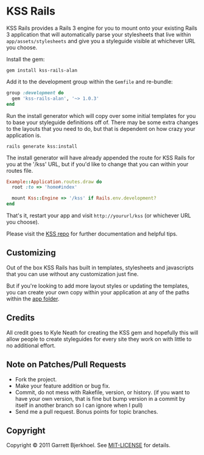 KSS Rails
=========

KSS Rails provides a Rails 3 engine for you to mount onto your existing Rails 3 application that will automatically parse your stylesheets that live within `app/assets/stylesheets` and give you a styleguide visible at whichever URL you choose.

Install the gem:

```
gem install kss-rails-alan
```

Add it to the development group within the `Gemfile` and re-bundle:

```ruby
group :development do
  gem 'kss-rails-alan', '~> 1.0.3'
end
```

Run the install generator which will copy over some initial templates for you to base your styleguide definitions off of. There may be some extra changes to the layouts that you need to do, but that is dependent on how crazy your application is.

```
rails generate kss:install
```

The install generator will have already appended the route for KSS Rails for you at the '/kss' URL, but if you'd like to change that you can within your routes file.

```ruby
Example::Application.routes.draw do
  root :to => 'home#index'

  mount Kss::Engine => '/kss' if Rails.env.development?
end
```

That's it, restart your app and visit `http://yoururl/kss` (or whichever URL you choose).

Please visit the [KSS repo](https://github.com/kneath/kss) for further documentation and helpful tips.

## Customizing

Out of the box KSS Rails has built in templates, stylesheets and javascripts that you can use without any customization just fine.

But if you're looking to add more layout styles or updating the templates, you can create your own copy within your application at any of the paths within the [app folder](https://github.com/dewski/kss-rails/tree/master/app).

## Credits

All credit goes to Kyle Neath for creating the KSS gem and hopefully this will allow people to create styleguides for every site they work on with little to no additional effort.

## Note on Patches/Pull Requests

- Fork the project.
- Make your feature addition or bug fix.
- Commit, do not mess with Rakefile, version, or history. (if you want to have your own version, that is fine but bump version in a commit by itself in another branch so I can ignore when I pull)
- Send me a pull request. Bonus points for topic branches.

## Copyright
Copyright © 2011 Garrett Bjerkhoel. See [MIT-LICENSE](http://github.com/dewski/kss-rails/blob/master/MIT-LICENSE) for details.